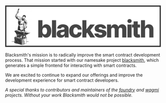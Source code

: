 ![image](https://raw.githubusercontent.com/blacksmith-eth/.github/main/profile/blacksmith-logo.png)

Blacksmith's mission is to radically improve the smart contract development process. That mission started with our namesake project [blacksmith](https://github.com/blacksmith-eth/blacksmith), which generates a simple frontend for interacting with smart contracts.

We are excited to continue to expand our offerings and improve the development experience for smart contract developers.

_A special thanks to contributors and maintainers of the [foundry](https://github.com/foundry-rs/foundry/) and [wagmi](https://github.com/wagmi-dev/wagmi) projects. Without your work Blacksmith would not be possible._
